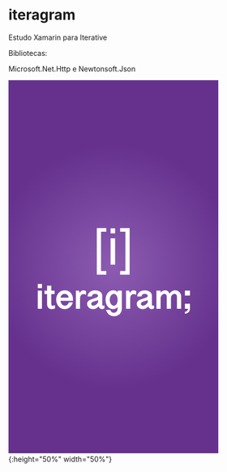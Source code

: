 # iteragram
Estudo Xamarin para Iterative

Bibliotecas:

Microsoft.Net.Http e Newtonsoft.Json

!["Splash Screen"](https://github.com/ricardosantosmorais/iteragram/blob/master/screenshots/1.png){:height="50%" width="50%"}
